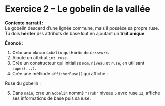 # Exercice 2 – Le gobelin de la vallée

**Contexte narratif :**  
Le gobelin descend d’une lignée commune, mais il possède sa propre ruse. Tu dois **hériter** des attributs de base tout en ajoutant un **trait unique**.

**Énoncé :**  
1. Crée une classe `Gobelin` qui hérite de `Creature`.  
2. Ajoute un attribut `int ruse`.  
3. Crée un constructeur qui initialise `nom`, `niveau` et `ruse`, en utilisant `super(...)`.  
4. Crée une méthode `afficherRuse()` qui affiche :

Ruse du gobelin : <valeur>

5. Dans `main`, crée un `Gobelin` nommé `"Truk"` niveau `5` avec ruse `12`, affiche ses informations de base puis sa ruse.

